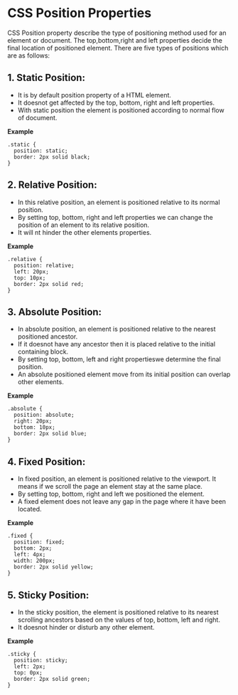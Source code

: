 # CSS Position Properties

CSS Position property describe the type of positioning method used for an element or document. The top,bottom,right and left properties decide the final location of positioned element. There are five types of positions which are as follows:

## 1. Static Position:

- It is by default position property of a HTML element.
- It doesnot get affected by the top, bottom, right and left properties.
- With static position the element is positioned according to normal flow of document.

**Example**

```
.static {
  position: static;
  border: 2px solid black;
}
```

  ## 2.  Relative Position:
 
- In this relative position, an element is positioned relative to its normal position.
- By setting top, bottom, right and left properties we can change the position of an element to its relative position.
- It will nt hinder the other elements properties.
 
**Example**

```
.relative {
  position: relative;
  left: 20px;
  top: 10px;
  border: 2px solid red;
}
```
  
## 3. Absolute Position:
  
- In absolute position, an element is positioned relative to the nearest positioned ancestor.
- If it doesnot have any ancestor then it is placed relative to the initial containing block.
- By setting top, bottom, left and right propertieswe determine the final position.
- An absolute positioned element move from its initial position can overlap other elements.
  
**Example**

```
.absolute {
  position: absolute;
  right: 20px;
  bottom: 10px;
  border: 2px solid blue;
}
```
   
## 4. Fixed Position:
 
- In fixed position, an element is positioned relative to the viewport. It means if we scroll the page an element stay at the same place.
- By setting top, bottom, right and left we positioned the element.
- A fixed element does not leave any gap in the page where it have been located.
   
**Example**

```
.fixed {
  position: fixed;
  bottom: 2px;
  left: 4px;
  width: 200px;
  border: 2px solid yellow;
}
```
    
## 5. Sticky Position:
   
- In the sticky position, the element is positioned relative to its nearest scrolling ancestors based on the values of top, bottom, left and right.
- It doesnot hinder or disturb any other element.
   
**Example**
 
 ```
.sticky {
   position: sticky;
   left: 2px;
   top: 0px;
   border: 2px solid green;
}
```

